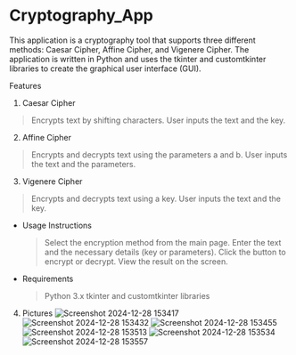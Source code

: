 # Cryptography_App
This application is a cryptography tool that supports three different methods: Caesar Cipher, Affine Cipher, and Vigenere Cipher. The application is written in Python and uses the tkinter and customtkinter libraries to create the graphical user interface (GUI).

Features
1. Caesar Cipher
  > Encrypts text by shifting characters.
  > User inputs the text and the key.

2. Affine Cipher
  > Encrypts and decrypts text using the parameters a and b.
  > User inputs the text and the parameters.

3. Vigenere Cipher
 > Encrypts and decrypts text using a key.
 > User inputs the text and the key.

* Usage Instructions
  > Select the encryption method from the main page.
  > Enter the text and the necessary details (key or parameters).
  > Click the button to encrypt or decrypt.
  > View the result on the screen.
  > 
* Requirements
  > Python 3.x
  > tkinter and customtkinter libraries

4. Pictures
   ![Screenshot 2024-12-28 153417](https://github.com/user-attachments/assets/6dc63f0c-6331-477f-aa2a-50661f8ab89f)
   ![Screenshot 2024-12-28 153432](https://github.com/user-attachments/assets/183cd3e5-9c8b-499f-91df-bc3bebf2a272)
   ![Screenshot 2024-12-28 153455](https://github.com/user-attachments/assets/d413a1fb-d5e1-4437-922e-090dba010eed)
   ![Screenshot 2024-12-28 153513](https://github.com/user-attachments/assets/522f934b-a40a-40f9-ae6a-d5fd57a3aa0f)
   ![Screenshot 2024-12-28 153534](https://github.com/user-attachments/assets/aa462f54-9bf0-489f-a6df-20e3c5ce614d)
   ![Screenshot 2024-12-28 153557](https://github.com/user-attachments/assets/902f7449-ce84-4cf9-bc11-b47ccd1cce25)





